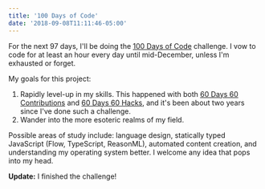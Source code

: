 ```yaml
---
title: '100 Days of Code'
date: '2018-09-08T11:11:46-05:00'
---
```


For the next 97 days, I'll be doing the [100 Days of
Code](https://www.100daysofcode.com/) challenge. I vow to code for at least an
hour every day until mid-December, unless I'm exhausted or forget.

My goals for this project:

1. Rapidly level-up in my skills. This happened with both [60 Days 60
   Contributions](/60-days-60-contributions) and [60 Days 60
   Hacks](/60-days-60-hacks), and it's been about two years since I've done
   such a challenge.
2. Wander into the more esoteric realms of my field.

Possible areas of study include: language design, statically typed JavaScript
(Flow, TypeScript, ReasonML), automated content creation, and understanding my
operating system better. I welcome any idea that pops into my head.

**Update:** I finished the challenge!
